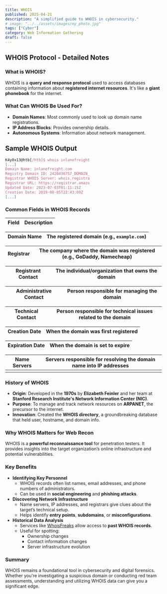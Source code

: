 ```yaml
---
title: WHOIS
published: 2025-04-21
description: "A simplified guide to WHOIS in cybersecurity."
# image: "../../assets/images/my_photo.jpg"
tags: ["Cyber"]
category: Web Information Gathering
draft: false
---
```


## WHOIS Protocol - Detailed Notes

### What is WHOIS?

WHOIS is a **query and response protocol** used to access databases containing information about **registered internet resources**. It's like a **giant phonebook** for the internet.

### What Can WHOIS Be Used For?

- **Domain Names**: Most commonly used to look up domain name registrations.
- **IP Address Blocks**: Provides ownership details.
- **Autonomous Systems**: Information about network management.


## Sample WHOIS Output

```jsx
K4y0x13@htb[/htb]$ whois inlanefreight
[...]
Domain Name: inlanefreight.com
Registry Domain ID: 2420436757_DOMAIN_
Registrar WHOIS Server: whois.registra
Registrar URL: https://registrar.amazo
Updated Date: 2023-07-03T01:11:15Z
Creation Date: 2019-08-05T22:43:09Z
[...]
```

### Common Fields in WHOIS Records

| Field | Description |
| --- | --- |

| **Domain Name** | The registered domain (e.g., `example.com`) |
| --- | --- |

| **Registrar** | The company where the domain was registered (e.g., GoDaddy, Namecheap) |
| --- | --- |

| **Registrant Contact** | The individual/organization that owns the domain |
| --- | --- |

| **Administrative Contact** | Person responsible for managing the domain |
| --- | --- |

| **Technical Contact** | Person responsible for technical issues related to the domain |
| --- | --- |

| **Creation Date** | When the domain was first registered |
| --- | --- |

| **Expiration Date** | When the domain is set to expire |
| --- | --- |

| **Name Servers** | Servers responsible for resolving the domain name into IP addresses |
| --- | --- |
|  |  |

### History of WHOIS

- **Origin**: Developed in the **1970s** by **Elizabeth Feinler** and her team at **Stanford Research Institute's Network Information Center (NIC)**.
- **Purpose**: To manage and track network resources on **ARPANET**, the precursor to the internet.
- **Innovation**: Created the **WHOIS directory**, a groundbreaking database that held user, hostname, and domain info.


### Why WHOIS Matters for Web Recon

WHOIS is a **powerful reconnaissance tool** for penetration testers. It provides insights into the target organization’s online infrastructure and potential vulnerabilities.

### Key Benefits

- **Identifying Key Personnel**
    - WHOIS records often list names, email addresses, and phone numbers of administrators.
    - Can be used in **social engineering** and **phishing attacks**.
- **Discovering Network Infrastructure**
    - Name servers, IP addresses, and registrars give clues about the target’s technical setup.
    - Helps identify **entry points**, **subdomains**, or **misconfigurations**.
- **Historical Data Analysis**
    - Services like [WhoisFreaks](https://whoisfreaks.com/) allow access to **past WHOIS records**.
    - Useful for spotting:
        - Ownership changes
        - Contact information changes
        - Server infrastructure evolution


### Summary

WHOIS remains a foundational tool in cybersecurity and digital forensics. Whether you're investigating a suspicious domain or conducting red team assessments, understanding and utilizing WHOIS data can give you a significant edge.